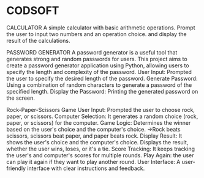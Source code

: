 # CODSOFT

CALCULATOR
A simple calculator with basic arithmetic operations.
Prompt the user to input two numbers and an operation choice.
and display the result of the calculations.

PASSWORD GENERATOR
A password generator is a useful tool that generates strong and
random passwords for users. This project aims to create a
password generator application using Python, allowing users to
specify the length and complexity of the password.
User Input: Prompted the user to specify the desired length of the password.
Generate Password: Using a combination of random characters to generate a password of the specified length.
Display the Password: Printing the generated password on the screen.

Rock-Paper-Scissors Game
User Input: Prompted the user to choose rock, paper, or scissors.
Computer Selection: It generates a random choice (rock, paper, or scissors) for the computer.
Game Logic: Determines the winner based on the user's choice and the computer's choice.
->Rock beats scissors, scissors beat paper, and paper beats rock.
Display Result: It shows the user's choice and the computer's choice.
Displays the result, whether the user wins, loses, or it's a tie.
Score Tracking: It keeps tracking the user's and computer's scores for multiple rounds.
Play Again: the user can play it again if they want to play another round.
User Interface: A user-friendly interface with clear instructions and feedback.
